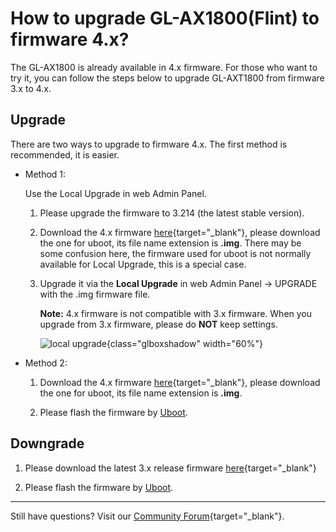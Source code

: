 # How to upgrade GL-AX1800(Flint) to firmware 4.x?

The GL-AX1800 is already available in 4.x firmware. For those who want to try it, you can follow the steps below to upgrade GL-AXT1800 from firmware 3.x to 4.x.

## Upgrade

There are two ways to upgrade to firmware 4.x. The first method is recommended, it is easier.

- Method 1:

    Use the Local Upgrade in web Admin Panel.

    1. Please upgrade the firmware to 3.214 (the latest stable version).

    2. Download the 4.x firmware [here](https://dl.gl-inet.com/?model=ax1800){target="_blank"}, please download the one for uboot, its file name extension is **.img**. There may be some confusion here, the firmware used for uboot is not normally available for Local Upgrade, this is a special case.

    3. Upgrade it via the **Local Upgrade** in web Admin Panel -> UPGRADE with the .img firmware file.

        **Note:** 4.x firmware is not compatible with 3.x firmware. When you upgrade from 3.x firmware, please do **NOT** keep settings.

        ![local upgrade](https://static.gl-inet.com/docs/en/4/tutorials/gl-ax1800_upgrade_to_4/ax1800_upgrade_4.png){class="glboxshadow" width="60%"}

- Method 2:

    1. Download the 4.x firmware [here](https://dl.gl-inet.com/?model=ax1800){target="_blank"}, please download the one for uboot, its file name extension is **.img**.

    2. Please flash the firmware by [Uboot](../debrick/).

## Downgrade

1. Please download the latest 3.x release firmware [here](https://dl.gl-inet.com/?model=ax1800){target="_blank"}

2. Please flash the firmware by [Uboot](../debrick/).

---

Still have questions? Visit our [Community Forum](https://forum.gl-inet.com){target="_blank"}.
